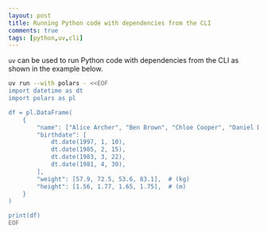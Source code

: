 ```yaml
---
layout: post
title: Running Python code with dependencies from the CLI
comments: true
tags: [python,uv,cli]
---
```


`uv` can be used to run Python code with dependencies from the CLI as shown in the example below.

```bash
uv run --with polars - <<EOF
import datetime as dt
import polars as pl

df = pl.DataFrame(
    {
        "name": ["Alice Archer", "Ben Brown", "Chloe Cooper", "Daniel Donovan"],
        "birthdate": [
            dt.date(1997, 1, 10),
            dt.date(1985, 2, 15),
            dt.date(1983, 3, 22),
            dt.date(1981, 4, 30),
        ],
        "weight": [57.9, 72.5, 53.6, 83.1],  # (kg)
        "height": [1.56, 1.77, 1.65, 1.75],  # (m)
    }
)

print(df)
EOF
```
